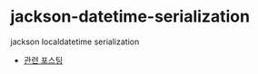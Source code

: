 # jackson-datetime-serialization
jackson localdatetime serialization
- [관련 포스팅](https://umanking.github.io/2021/07/24/jackson-localdatetime-serialization/)
